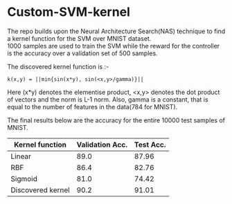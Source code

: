 # Custom-SVM-kernel
The repo builds upon the Neural Architecture Search(NAS) technique to find a kernel function for the SVM over MNIST dataset.  
1000 samples are used to train the SVM while the reward for the controller is the accuracy over a validation set of 500 samples.  

The discovered kernel function is :-
```
k(x,y) = ||min{sin(x*y), sin(<x,y>/gamma)}|| 
```
Here (x*y) denotes the elementise product, <x,y> denotes the dot product of vectors and the norm is L-1 norm. Also, gamma is a constant, that is equal to the number of features in the data(784 for MNIST).

The final results below are the accuracy for the entire 10000 test samples of MNIST.  

|  Kernel function |   Validation Acc.   |  Test Acc.    |
|------------|----------|----------|
|     Linear    |  89.0    |   87.96   |
|     RBF   |  86.4  |  82.76   |
|     Sigmoid   |  81.0 |   74.42  |
|  Discovered kernel | 90.2 | 91.01 |
